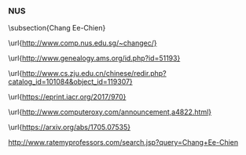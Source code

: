 
### NUS

\subsection{Chang Ee-Chien}

\url{http://www.comp.nus.edu.sg/~changec/}

\url{http://www.genealogy.ams.org/id.php?id=51193}

\url{http://www.cs.zju.edu.cn/chinese/redir.php?catalog_id=101084&object_id=119307}

\url{https://eprint.iacr.org/2017/970}

\url{http://www.computeroxy.com/announcement,a4822.html}

\url{https://arxiv.org/abs/1705.07535}

http://www.ratemyprofessors.com/search.jsp?query=Chang+Ee-Chien
